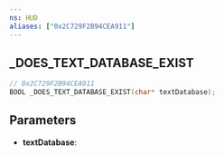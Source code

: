 ```yaml
---
ns: HUD
aliases: ["0x2C729F2B94CEA911"]
---
```

## _DOES_TEXT_DATABASE_EXIST

```c
// 0x2C729F2B94CEA911
BOOL _DOES_TEXT_DATABASE_EXIST(char* textDatabase);
```

## Parameters
* **textDatabase**:
